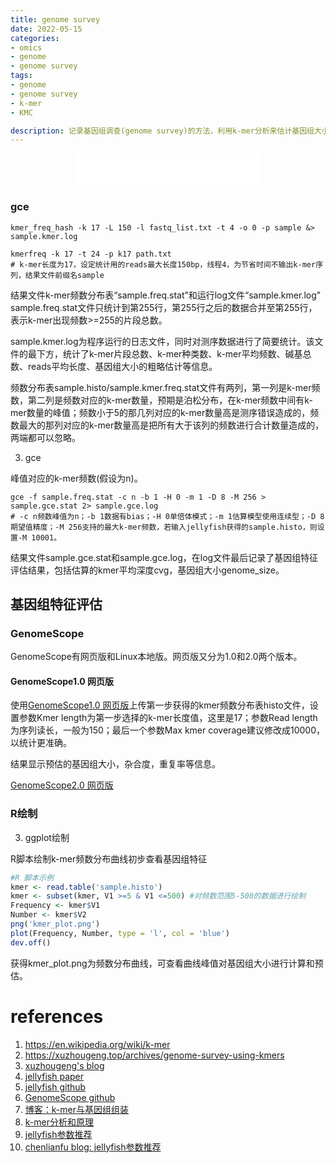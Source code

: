 ```yaml
---
title: genome survey
date: 2022-05-15
categories:
- omics
- genome
- genome survey
tags:
- genome
- genome survey
- k-mer
- KMC

description: 记录基因组调查(genome survey)的方法，利用k-mer分析来估计基因组大小，杂合度等基本信息。
---
```


<div align="middle"><iframe frameborder="no" border="0" marginwidth="0" marginheight="0" width=298 height=52 src="//music.163.com/outchain/player?type=2&id=283101&auto=1&height=32"></iframe></div>



### gce


```
kmer_freq_hash -k 17 -L 150 -l fastq_list.txt -t 4 -o 0 -p sample &> sample.kmer.log

kmerfreq -k 17 -t 24 -p k17 path.txt
# k-mer长度为17，设定统计用的reads最大长度150bp，线程4，为节省时间不输出k-mer序列，结果文件前缀名sample
```

结果文件k-mer频数分布表“sample.freq.stat”和运行log文件“sample.kmer.log”
sample.freq.stat文件只统计到第255行，第255行之后的数据合并至第255行，表示k-mer出现频数>=255的片段总数。

sample.kmer.log为程序运行的日志文件，同时对测序数据进行了简要统计。该文件的最下方，统计了k-mer片段总数、k-mer种类数、k-mer平均频数、碱基总数、reads平均长度、基因组大小的粗略估计等信息。

频数分布表sample.histo/sample.kmer.freq.stat文件有两列，第一列是k-mer频数，第二列是频数对应的k-mer数量，预期是泊松分布，在k-mer频数中间有k-mer数量的峰值；频数小于5的那几列对应的k-mer数量高是测序错误造成的，频数最大的那列对应的k-mer数量高是把所有大于该列的频数进行合计数量造成的，两端都可以忽略。

3. gce

峰值对应的k-mer频数(假设为n)。
```
gce -f sample.freq.stat -c n -b 1 -H 0 -m 1 -D 8 -M 256 > sample.gce.stat 2> sample.gce.log
# -c n频数峰值为n；-b 1数据有bias；-H 0单倍体模式；-m 1估算模型使用连续型；-D 8期望值精度；-M 256支持的最大k-mer频数，若输入jellyfish获得的sample.histo，则设置-M 10001。
```
结果文件sample.gce.stat和sample.gce.log，在log文件最后记录了基因组特征评估结果，包括估算的kmer平均深度cvg，基因组大小genome_size。




## 基因组特征评估
### GenomeScope
GenomeScope有网页版和Linux本地版。网页版又分为1.0和2.0两个版本。

#### GenomeScope1.0 网页版
使用[GenomeScope1.0 网页版](http://qb.cshl.edu/genomescope/)上传第一步获得的kmer频数分布表histo文件，设置参数Kmer length为第一步选择的k-mer长度值，这里是17；参数Read length为序列读长，一般为150；最后一个参数Max kmer coverage建议修改成10000，以统计更准确。

结果显示预估的基因组大小，杂合度，重复率等信息。

[GenomeScope2.0 网页版](http://qb.cshl.edu/genomescope/genomescope2.0)


### R绘制
3. ggplot绘制

R脚本绘制k-mer频数分布曲线初步查看基因组特征
```R
#R 脚本示例
kmer <- read.table('sample.histo')
kmer <- subset(kmer, V1 >=5 & V1 <=500) #对频数范围5-500的数据进行绘制 
Frequency <- kmer$V1
Number <- kmer$V2
png('kmer_plot.png')
plot(Frequency, Number, type = 'l', col = 'blue')
dev.off()
```
获得kmer_plot.png为频数分布曲线，可查看曲线峰值对基因组大小进行计算和预估。


# references
1. https://en.wikipedia.org/wiki/k-mer
2. https://xuzhougeng.top/archives/genome-survey-using-kmers
3. [xuzhougeng's blog](https://www.jianshu.com/p/85de8f025899)
4. [jellyfish paper](https://academic.oup.com/bioinformatics/article/27/6/764/234905?login=true)
5. [jellyfish github](https://github.com/gmarcais/Jellyfish)
6. [GenomeScope github](https://github.com/schatzlab/genomescope)
7. [博客：k-mer与基因组组装](https://cloud.tencent.com/developer/article/1613847)
8. [k-mer分析和原理](https://www.bbsmax.com/A/lk5aQMxP51/)
9. [jellyfish参数推荐](https://www.bilibili.com/read/cv16360242)
10. [chenlianfu blog: jellyfish参数推荐](http://www.chenlianfu.com/?p=806)